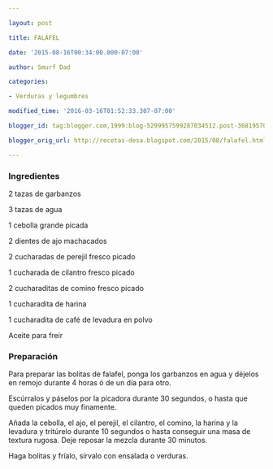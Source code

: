 ```yaml
---

layout: post

title: FALAFEL

date: '2015-08-16T00:34:00.000-07:00'

author: Smurf Dad

categories:

- Verduras y legumbres

modified_time: '2016-03-16T01:52:33.307-07:00'

blogger_id: tag:blogger.com,1999:blog-5299957599287034512.post-3681957087350637179

blogger_orig_url: http://recetas-desa.blogspot.com/2015/08/falafel.html

---
```


<h3>Ingredientes</h3>

2 tazas de garbanzos

3 tazas de agua

1 cebolla grande picada

2 dientes de ajo machacados

2 cucharadas de perejil fresco picado

1 cucharada de cilantro fresco picado

2&nbsp;cucharaditas&nbsp;de comino fresco picado

1 cucharadita de harina

1 cucharadita de café de levadura en polvo

Aceite para freír

<h3>Preparación</h3>

Para preparar las bolitas de falafel, ponga los garbanzos en agua y déjelos en remojo durante 4 horas ó de un día para otro.

Escúrralos y páselos por la picadora durante 30 segundos, o hasta que queden picados muy finamente.

Añada la cebolla, el ajo, el perejil, el cilantro, el comino, la harina y la levadura y tritúrelo durante 10 segundos o hasta conseguir una masa de textura rugosa. Deje reposar la mezcla durante 30 minutos.

Haga bolitas y fríalo, sírvalo con ensalada o verduras.